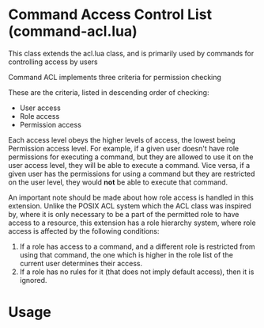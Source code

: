 # Command Access Control List (command-acl.lua)

This class extends the acl.lua class, and is primarily used by commands for controlling access by users

Command ACL implements three criteria for permission checking

These are the criteria, listed in descending order of checking:
- User access 
- Role access
- Permission access

Each access level obeys the higher levels of access, the lowest being Permission access level. For example, if a given user doesn't have role permissions for executing a command, but they are allowed to use it on the user access level, they will be able to execute a command. Vice versa, if a given user has the permissions for using a command but they are restricted on the user level, they would **not** be able to execute that command.

An important note should be made about how role access is handled in this extension. Unlike the POSIX ACL system which the ACL class was inspired by, where it is only necessary to be a part of the permitted role to have access to a resource, this extension has a role hierarchy system, where role access is affected by the following conditions:

1. If a role has access to a command, and a different role is restricted from using that command, the one which is higher in the role list of the current user determines their access.
1. If a role has no rules for it (that does not imply default access), then it is ignored.

# Usage



